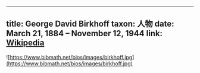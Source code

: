 
---
title: George David Birkhoff
taxon: 人物
date: March 21, 1884 – November 12, 1944
link: [Wikipedia](https://en.wikipedia.org/wiki/George_David_Birkhoff)
---

![https://www.bibmath.net/bios/images/birkhoff.jpg](https://www.bibmath.net/bios/images/birkhoff.jpg)
